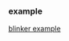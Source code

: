 ### example

[blinker example](http://htmlpreview.github.io/?https://github.com/Laisky/HelloWorld/blob/master/src/blinker/blinker.html)
